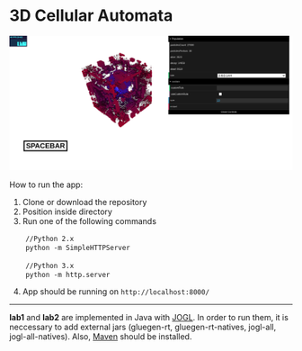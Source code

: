# 3D Cellular Automata

![Alt text](preview.png?raw=true "Preview")

How to run the app:
1. Clone or download the repository
2. Position inside directory
3. Run one of the following commands
```
    //Python 2.x
    python -m SimpleHTTPServer

    //Python 3.x
    python -m http.server
```
4. App should be running on
```http://localhost:8000/```

---

**lab1** and **lab2** are implemented in Java with [JOGL](https://jogamp.org/jogl/www/). In order to run them, it is neccessary to add external jars (gluegen-rt, gluegen-rt-natives, jogl-all, jogl-all-natives). Also, [Maven](https://maven.apache.org/) should be installed.
